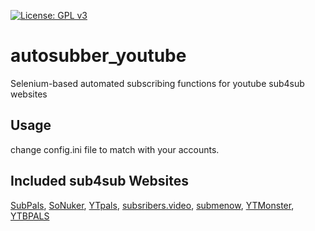 [![License: GPL v3](https://img.shields.io/badge/License-GPLv3-blue.svg)](https://www.gnu.org/licenses/gpl-3.0)
# autosubber_youtube
Selenium-based automated subscribing functions for youtube sub4sub websites

## Usage
change config.ini file to match with your accounts.

## Included sub4sub Websites
[SubPals](https://www.subpals.com/), [SoNuker](https://www.sonuker.com/), [YTpals](https://www.ytpals.com/), [subsribers.video](https://www.subscribers.video/), [submenow](https://www.submenow.com/), [YTMonster](https://www.ytmonster.net/), [YTBPALS](https://ytbpals.com/)
